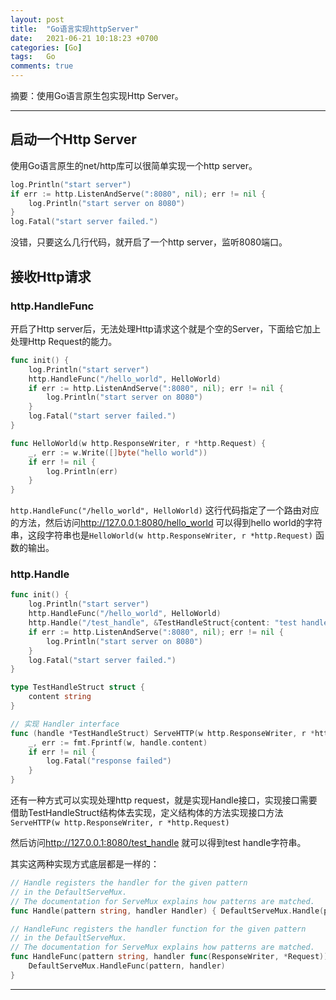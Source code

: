 ```yaml
---
layout: post
title:  "Go语言实现httpServer"
date:   2021-06-21 10:18:23 +0700
categories: [Go]
tags:   Go
comments: true
---
```


摘要：使用Go语言原生包实现Http Server。

------

## 启动一个Http Server 

使用Go语言原生的net/http库可以很简单实现一个http server。

``` go
log.Println("start server")
if err := http.ListenAndServe(":8080", nil); err != nil {
	log.Println("start server on 8080")
}
log.Fatal("start server failed.")
```

没错，只要这么几行代码，就开启了一个http server，监听8080端口。

## 接收Http请求

### http.HandleFunc

开启了Http server后，无法处理Http请求这个就是个空的Server，下面给它加上处理Http Request的能力。

``` go
func init() {
	log.Println("start server")
	http.HandleFunc("/hello_world", HelloWorld)
	if err := http.ListenAndServe(":8080", nil); err != nil {
		log.Println("start server on 8080")
	}
	log.Fatal("start server failed.")
}

func HelloWorld(w http.ResponseWriter, r *http.Request) {
	_, err := w.Write([]byte("hello world"))
	if err != nil {
		log.Println(err)
	}
}
```

`http.HandleFunc("/hello_world", HelloWorld)` 这行代码指定了一个路由对应的方法，然后访问<http://127.0.0.1:8080/hello_world> 可以得到hello world的字符串，这段字符串也是`HelloWorld(w http.ResponseWriter, r *http.Request)` 函数的输出。

### http.Handle

``` go
func init() {
	log.Println("start server")
	http.HandleFunc("/hello_world", HelloWorld)
	http.Handle("/test_handle", &TestHandleStruct{content: "test handle"})
	if err := http.ListenAndServe(":8080", nil); err != nil {
		log.Println("start server on 8080")
	}
	log.Fatal("start server failed.")
}

type TestHandleStruct struct {
	content string
}

// 实现 Handler interface
func (handle *TestHandleStruct) ServeHTTP(w http.ResponseWriter, r *http.Request) {
	_, err := fmt.Fprintf(w, handle.content)
	if err != nil {
		log.Fatal("response failed")
	}
}
```

还有一种方式可以实现处理http request，就是实现Handle接口，实现接口需要借助TestHandleStruct结构体去实现，定义结构体的方法实现接口方法`ServeHTTP(w http.ResponseWriter, r *http.Request)`

然后访问<http://127.0.0.1:8080/test_handle> 就可以得到test handle字符串。

其实这两种实现方式底层都是一样的：

``` go
// Handle registers the handler for the given pattern
// in the DefaultServeMux.
// The documentation for ServeMux explains how patterns are matched.
func Handle(pattern string, handler Handler) { DefaultServeMux.Handle(pattern, handler) }

// HandleFunc registers the handler function for the given pattern
// in the DefaultServeMux.
// The documentation for ServeMux explains how patterns are matched.
func HandleFunc(pattern string, handler func(ResponseWriter, *Request)) {
	DefaultServeMux.HandleFunc(pattern, handler)
}
```


------